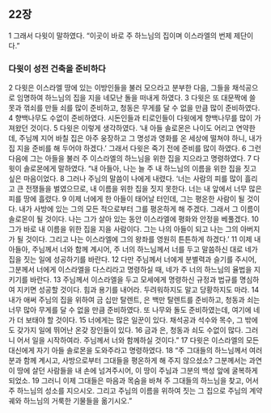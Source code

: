 ## 22장
1 그래서 다윗이 말하였다. “이곳이 바로 주 하느님의 집이며 이스라엘의 번제 제단이다.”
### 다윗이 성전 건축을 준비하다
2 다윗은 이스라엘 땅에 있는 이방인들을 불러 모으라고 분부한 다음, 그들을 채석공으로 임명하여 하느님의 집을 지을 네모난 돌을 떠내게 하였다.
3 다윗은 또 대문짝에 쓸 못과 꺾쇠를 만들 쇠를 많이 준비하고, 청동은 무게를 달 수 없을 만큼 많이 준비하였다.
4 향백나무도 수없이 준비하였다. 시돈인들과 티로인들이 다윗에게 향백나무를 많이 가져왔던 것이다.
5 다윗은 이렇게 생각하였다. ‘내 아들 솔로몬은 나이도 어리고 연약한데, 주님께 지어 바칠 집은 아주 웅장하고 그 명성과 영화를 온 세상에 떨쳐야 하니, 내가 집 지을 준비를 해 두어야 하겠다.’ 그래서 다윗은 죽기 전에 준비를 많이 하였다.
6 그런 다음에 그는 아들을 불러 주 이스라엘의 하느님을 위한 집을 지으라고 명령하였다.
7 다윗이 솔로몬에게 말하였다. “내 아들아, 나는 늘 주 내 하느님의 이름을 위한 집을 짓고 싶은 마음이었다.
8 그러나 주님의 말씀이 나에게 내렸다. ‘너는 사람의 피를 많이 흘리고 큰 전쟁들을 벌였으므로, 내 이름을 위한 집을 짓지 못한다. 너는 내 앞에서 너무 많은 피를 땅에 흘렸다.
9 이제 너에게 한 아들이 태어날 터인데, 그는 평온한 사람이 될 것이다. 내가 사방에 있는 그의 모든 적으로부터 그를 평온하게 해 주겠다. 그래서 그 이름이 솔로몬이 될 것이다. 나는 그가 살아 있는 동안 이스라엘에 평화와 안정을 베풀겠다.
10 그가 바로 내 이름을 위한 집을 지을 사람이다. 그는 나의 아들이 되고 나는 그의 아버지가 될 것이다. 그리고 나는 이스라엘에 그의 왕좌를 영원히 튼튼하게 하겠다.’
11 이제 내 아들아, 주님께서 너와 함께 계시어, 주 너의 하느님께서 너를 두고 말씀하신 대로 네가 집을 짓는 일에 성공하기를 바란다.
12 다만 주님께서 너에게 분별력과 슬기를 주시어, 그분께서 너에게 이스라엘을 다스리라고 명령하실 때, 네가 주 너의 하느님의 율법을 지키기를 바란다.
13 주님께서 이스라엘을 두고 모세에게 명령하신 규정과 법규를 명심하여 지키면 성공할 것이다. 힘과 용기를 내어라. 두려워하지도 말고 당황하지도 마라.
14 내가 애써 주님의 집을 위하여 금 십만 탈렌트, 은 백만 탈렌트를 준비하고, 청동과 쇠는 너무 많아 무게를 달 수 없을 만큼 준비하였다. 또 나무와 돌도 준비하였는데, 여기에 네가 더 보태야 할 것이다.
15 너에게는 많은 일꾼이 있다. 채석공과 석수와 목수, 그 밖에도 갖가지 일에 뛰어난 온갖 장인들이 있다.
16 금과 은, 청동과 쇠도 수없이 많다. 그러니 어서 일을 시작하여라. 주님께서 너와 함께하실 것이다.”
17 다윗은 이스라엘의 모든 대신에게 자기 아들 솔로몬을 도와주라고 명령하였다.
18 “주 그대들의 하느님께서 여러분과 함께 계시고, 사방으로부터 그대들을 평온하게 해 주지 않으셨소? 그분께서는 과연 이 땅에 살던 사람들을 내 손에 넘겨주시어, 이 땅이 주님과 그분의 백성 앞에 굴복하게 되었소.
19 그러니 이제 그대들은 마음과 목숨을 바쳐 주 그대들의 하느님을 찾고, 어서 주 하느님의 성소를 지으시오. 그리고 주님의 이름을 위하여 짓는 그 집으로 주님의 계약 궤와 하느님의 거룩한 기물들을 옮기시오.”
